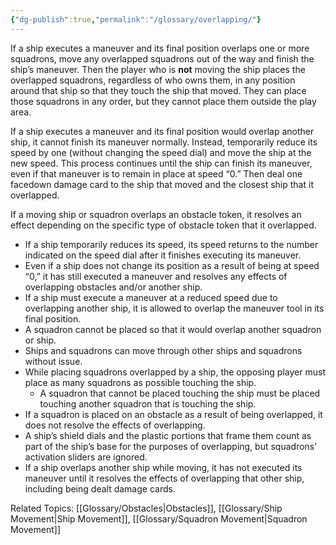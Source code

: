 ```yaml
---
{"dg-publish":true,"permalink":"/glossary/overlapping/"}
---
```


If a ship executes a maneuver and its final position overlaps one or more squadrons, move any overlapped squadrons out of the way and finish the ship’s maneuver. Then the player who is **not** moving the ship places the overlapped squadrons, regardless of who owns them, in any position around that ship so that they touch the ship that moved. They can place those squadrons in any order, but they cannot place them outside the play area.

If a ship executes a maneuver and its final position would overlap another ship, it cannot finish its maneuver normally. Instead, temporarily reduce its speed by one (without changing the speed dial)
and move the ship at the new speed. This process continues until the ship can finish its maneuver, even if that maneuver is to remain in place at speed “0.” Then deal one facedown damage card to the ship that moved and the closest ship that it overlapped.

If a moving ship or squadron overlaps an obstacle token, it resolves an effect depending on the specific type of obstacle token that it overlapped.

- If a ship temporarily reduces its speed, its speed returns to the number indicated on the speed dial after it finishes executing its maneuver.
- Even if a ship does not change its position as a result of being at speed “0,” it has still executed a maneuver and resolves any effects of overlapping obstacles and/or another ship.
- If a ship must execute a maneuver at a reduced speed due to overlapping another ship, it is allowed to overlap the maneuver tool in its final position.
- A squadron cannot be placed so that it would overlap another squadron or ship.
- Ships and squadrons can move through other ships and squadrons without issue.
- While placing squadrons overlapped by a ship, the opposing player must place as many squadrons as possible touching the ship.
	- A squadron that cannot be placed touching the ship must be placed touching another squadron that is touching the ship.
- If a squadron is placed on an obstacle as a result of being overlapped, it does not resolve the effects of overlapping.
- A ship’s shield dials and the plastic portions that frame them count as part of the ship’s base for the purposes of overlapping, but squadrons’ activation sliders are ignored.
- If a ship overlaps another ship while moving, it has not executed its maneuver until it resolves the effects of overlapping that other ship, including being dealt damage cards.

Related Topics: [[Glossary/Obstacles\|Obstacles]], [[Glossary/Ship Movement\|Ship Movement]], [[Glossary/Squadron Movement\|Squadron Movement]]
